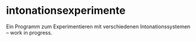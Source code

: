 # intonationsexperimente
Ein Programm zum Experimentieren mit verschiedenen Intonationssystemen – work in progress.
